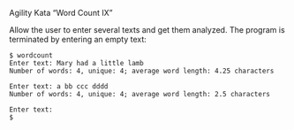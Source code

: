 Agility Kata “Word Count IX”

Allow the user to enter several texts and get them analyzed. The program is terminated by entering an empty text:

```
$ wordcount
Enter text: Mary had a little lamb
Number of words: 4, unique: 4; average word length: 4.25 characters
 
Enter text: a bb ccc dddd
Number of words: 4, unique: 4; average word length: 2.5 characters
 
Enter text:
$
```
